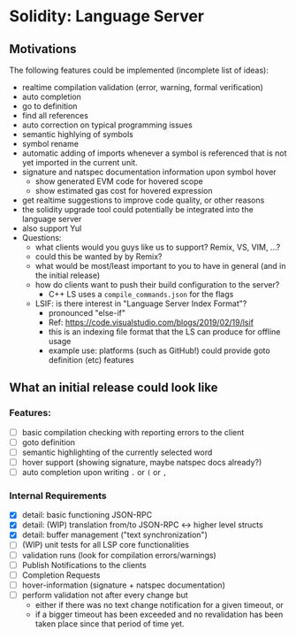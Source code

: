# Solidity: Language Server

## Motivations

The following features could be implemented (incomplete list of ideas):

- realtime compilation validation (error, warning, formal verification)
- auto completion
- go to definition
- find all references
- auto correction on typical programming issues
- semantic highlying of symbols
- symbol rename
- automatic adding of imports whenever a symbol is referenced that is not yet imported in the current unit.
- signature and natspec documentation information upon symbol hover
  - show generated EVM code for hovered scope
  - show estimated gas cost for hovered expression
- get realtime suggestions to improve code quality, or other reasons
- the solidity upgrade tool could potentially be integrated into the language server
- also support Yul
- Questions:
  - what clients would you guys like us to support? Remix, VS, VIM, ...?
  - could this be wanted by by Remix?
  - what would be most/least important to you to have in general (and in the initial release)
  - how do clients want to push their build configuration to the server?
    - C++ LS uses a `compile_commands.json` for the flags
  - LSIF: is there interest in "Language Server Index Format"?
	- pronounced "else-if"
    - Ref: https://code.visualstudio.com/blogs/2019/02/19/lsif
    - this is an indexing file format that the LS can produce for offline usage
	- example use: platforms (such as GitHub!) could provide goto definition (etc) features


## What an initial release could look like

### Features:

- [ ] basic compilation checking with reporting errors to the client
- [ ] goto definition
- [ ] semantic highlighting of the currently selected word
- [ ] hover support (showing signature, maybe natspec docs already?)
- [ ] auto completion upon writing `.` or `(` or `,`

### Internal Requirements

- [x] detail: basic functioning JSON-RPC
- [x] detail: (WIP) translation from/to JSON-RPC <-> higher level structs
- [x] detail: buffer management ("text synchronization")
- [ ] (WIP) unit tests for all LSP core functionalities
- [ ] validation runs (look for compilation errors/warnings)
- [ ] Publish Notifications to the clients
- [ ] Completion Requests
- [ ] hover-information (signature + natspec documentation)
- [ ] perform validation not after every change but
  - either if there was no text change notification for a given timeout, or
  - if a bigger timeout has been exceeded and no revalidation has been taken place since that period of time yet.

